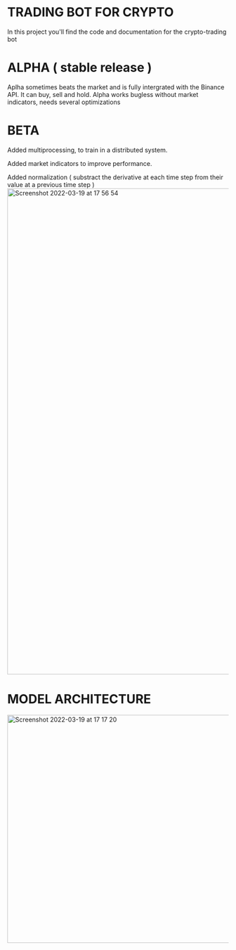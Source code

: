 # TRADING BOT FOR CRYPTO
In this project you'll find the code and documentation for the crypto-trading bot

# ALPHA ( stable release ) 
Aplha sometimes beats the market and is fully intergrated with the Binance API. 
It can buy, sell and hold. 
Alpha works bugless without market indicators, needs several optimizations

# BETA 
Added multiprocessing, to train in a distributed system.

Added market indicators to improve performance.

Added normalization ( substract the derivative at each time step from their value at a previous time step ) 
<img width="1106" alt="Screenshot 2022-03-19 at 17 56 54" src="https://user-images.githubusercontent.com/73529639/159141257-cdf70d52-6cbf-462b-b6ce-1a1779cc18f1.png">


# MODEL ARCHITECTURE
<img width="519" alt="Screenshot 2022-03-19 at 17 17 20" src="https://user-images.githubusercontent.com/73529639/159140810-bc7a6a47-9da1-4f78-a1ff-0be915334c83.png">
